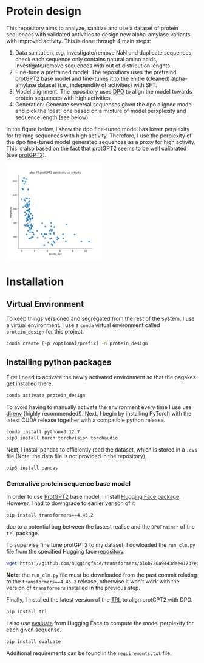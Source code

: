 # Protein design
This repository aims to analyze, sanitize and use a dataset of protein sequences with validated activities to design new alpha-amylase variants with improved activity. This is done through 4 main steps:
1. Data sanitation, e.g, investigate/remove NaN and duplicate sequences, check each sequence only contains natural amino acids, investigate/remove sequences with out of distribution lenghts.
2. Fine-tune a pretrained model: The repositiory uses the pretraind [protGPT2](https://huggingface.co/nferruz/ProtGPT2) base model and fine-tunes it to the enitre (cleaned) alpha-amylase dataset (i.e., independtly of activities) with SFT.
3. Model alignment: The repositiory uses [DPO](https://huggingface.co/docs/trl/main/dpo_trainer) to align the model towards protein sequences with high activities.
4. Generation: Generate seversal sequenses given the dpo aligned model and pick the 'best' one based on a mixture of model perxplexity and sequence length (see below).

In the figure below, I show the dpo fine-tuned model has lower perplexity for training sequences with high activity. Therefore, I use the perplexity of the dpo fine-tuned model generated sequences as a proxy for high activity. This is also based on the fact that protGPT2 seems to be well calibrated (see [protGPT2](https://huggingface.co/nferruz/ProtGPT2)).

<img src="https://github.com/michele1993/Protein_design/blob/main/img/perplexity_vs_activity.png" alt="Figure: Perplexity vs activity for the DPO fine-tuned model of training sequences" width="50%" height="30%">

# Installation
## Virtual Environment

To keep things versioned and segregated from the rest of the system, I use a virtual environment. I use a `conda` virtual environment called
`protein_design` for this project.

``` sh
conda create [-p /optional/prefix] -n protein_design
```

## Installing python packages
First I need to activate the newly activated environment so that the pagakes get installed there,
``` sh
conda activate protein_design
```
To avoid having to manually activate the environment every time I use use
[direnv](https://direnv.net/) (highly recommended!).
Next, I begin by installing PyTorch with the latest CUDA release together with a compatible python release.

``` sh
conda install python=3.12.7
pip3 install torch torchvision torchaudio
```
Next, I install pandas to efficiently read the dataset, which is stored in a `.cvs` file (Note: the data file is not provided in the repository).

``` sh
pip3 install pandas
```
### Generative protein sequence base model 
In order to use [ProtGPT2](https://huggingface.co/nferruz/ProtGPT2) base model, I install [Hugging Face package](https://huggingface.co/docs/transformers/installation). However, I had to downgrade to earlier verison of it   
``` sh
pip install transformers==4.45.2
```
due to a potential bug between the lastest realise and the `DPOTrainer` of the `trl` package.

To supervise fine tune protGPT2 to my dataset, I dowloaded the `run_clm.py` file from the specified Hugging face [repository](https://github.com/huggingface/transformers/blob/main).
```sh
wget https://github.com/huggingface/transformers/blob/26a9443dae41737e665910fbb617173e17a0cd18/examples/pytorch/language-modeling/run_clm.py
```
**Note**: the `run_clm.py` file must be downloaded from the past commit relating to the `transformers==4.45.2` release, otherwise it won't work with the version of `transformers` installed in the previous step.

Finally, I installed the latest version of the [TRL](https://huggingface.co/docs/trl/index) to align protGPT2 with DPO.
```sh
pip install trl
```
I also use [evaluate](https://huggingface.co/docs/evaluate/index) from Hugging Face to compute the model perplexity for each given sequense.
```sh
pip install evaluate
```
Additional requirements can be found in the `requirements.txt` file.


